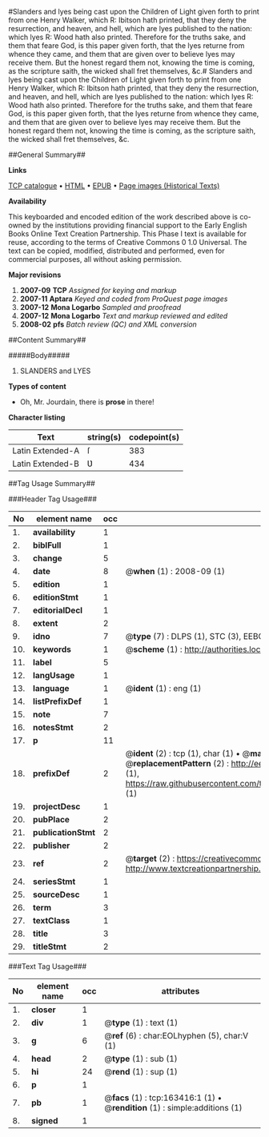 #Slanders and lyes being cast upon the Children of Light given forth to print from one Henry Walker, which R: Ibitson hath printed, that they deny the resurrection, and heaven, and hell, which are lyes published to the nation: which lyes R: Wood hath also printed. Therefore for the truths sake, and them that feare God, is this paper given forth, that the lyes returne from whence they came, and them that are given over to believe lyes may receive them. But the honest regard them not, knowing the time is coming, as the scripture saith, the wicked shall fret themselves, &c.#
Slanders and lyes being cast upon the Children of Light given forth to print from one Henry Walker, which R: Ibitson hath printed, that they deny the resurrection, and heaven, and hell, which are lyes published to the nation: which lyes R: Wood hath also printed. Therefore for the truths sake, and them that feare God, is this paper given forth, that the lyes returne from whence they came, and them that are given over to believe lyes may receive them. But the honest regard them not, knowing the time is coming, as the scripture saith, the wicked shall fret themselves, &c.

##General Summary##

**Links**

[TCP catalogue](http://www.ota.ox.ac.uk/tcp/)  • 
[HTML](http://tei.it.ox.ac.uk/tcp/Texts-HTML/free/A93/A93319.html)  • 
[EPUB](http://tei.it.ox.ac.uk/tcp/Texts-EPUB/free/A93/A93319.epub) • 
[Page images (Historical Texts)](https://data.historicaltexts.jisc.ac.uk/view?pubId=eebo-99870941e&pageId=eebo-99870941e-163416-1)

**Availability**

This keyboarded and encoded edition of the
	       work described above is co-owned by the institutions
	       providing financial support to the Early English Books
	       Online Text Creation Partnership. This Phase I text is
	       available for reuse, according to the terms of Creative
	       Commons 0 1.0 Universal. The text can be copied,
	       modified, distributed and performed, even for
	       commercial purposes, all without asking permission.

**Major revisions**

1. __2007-09__ __TCP__ *Assigned for keying and markup*
1. __2007-11__ __Aptara__ *Keyed and coded from ProQuest page images*
1. __2007-12__ __Mona Logarbo__ *Sampled and proofread*
1. __2007-12__ __Mona Logarbo__ *Text and markup reviewed and edited*
1. __2008-02__ __pfs__ *Batch review (QC) and XML conversion*

##Content Summary##

#####Body#####

1. SLANDERS and LYES

**Types of content**

  * Oh, Mr. Jourdain, there is **prose** in there!

**Character listing**


|Text|string(s)|codepoint(s)|
|---|---|---|
|Latin Extended-A|ſ|383|
|Latin Extended-B|Ʋ|434|

##Tag Usage Summary##

###Header Tag Usage###

|No|element name|occ|attributes|
|---|---|---|---|
|1.|__availability__|1||
|2.|__biblFull__|1||
|3.|__change__|5||
|4.|__date__|8| @__when__ (1) : 2008-09 (1)|
|5.|__edition__|1||
|6.|__editionStmt__|1||
|7.|__editorialDecl__|1||
|8.|__extent__|2||
|9.|__idno__|7| @__type__ (7) : DLPS (1), STC (3), EEBO-CITATION (1), PROQUEST (1), VID (1)|
|10.|__keywords__|1| @__scheme__ (1) : http://authorities.loc.gov/ (1)|
|11.|__label__|5||
|12.|__langUsage__|1||
|13.|__language__|1| @__ident__ (1) : eng (1)|
|14.|__listPrefixDef__|1||
|15.|__note__|7||
|16.|__notesStmt__|2||
|17.|__p__|11||
|18.|__prefixDef__|2| @__ident__ (2) : tcp (1), char (1)  •  @__matchPattern__ (2) : ([0-9\-]+):([0-9IVX]+) (1), (.+) (1)  •  @__replacementPattern__ (2) : http://eebo.chadwyck.com/downloadtiff?vid=$1&page=$2 (1), https://raw.githubusercontent.com/textcreationpartnership/Texts/master/tcpchars.xml#$1 (1)|
|19.|__projectDesc__|1||
|20.|__pubPlace__|2||
|21.|__publicationStmt__|2||
|22.|__publisher__|2||
|23.|__ref__|2| @__target__ (2) : https://creativecommons.org/publicdomain/zero/1.0/ (1), http://www.textcreationpartnership.org/docs/. (1)|
|24.|__seriesStmt__|1||
|25.|__sourceDesc__|1||
|26.|__term__|3||
|27.|__textClass__|1||
|28.|__title__|3||
|29.|__titleStmt__|2||


###Text Tag Usage###

|No|element name|occ|attributes|
|---|---|---|---|
|1.|__closer__|1||
|2.|__div__|1| @__type__ (1) : text (1)|
|3.|__g__|6| @__ref__ (6) : char:EOLhyphen (5), char:V (1)|
|4.|__head__|2| @__type__ (1) : sub (1)|
|5.|__hi__|24| @__rend__ (1) : sup (1)|
|6.|__p__|1||
|7.|__pb__|1| @__facs__ (1) : tcp:163416:1 (1)  •  @__rendition__ (1) : simple:additions (1)|
|8.|__signed__|1||
